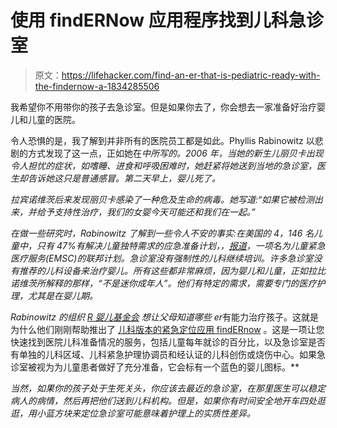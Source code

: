 # 使用 findERNow 应用程序找到儿科急诊室

> 原文：<https://lifehacker.com/find-an-er-that-is-pediatric-ready-with-the-findernow-a-1834285506>

我希望你不用带你的孩子去急诊室。但是如果你去了，你会想去一家准备好治疗婴儿和儿童的医院。



令人恐惧的是，我了解到并非所有的医院员工都是如此。Phyllis Rabinowitz 以悲剧的方式发现了这一点，正如她在[](https://www.workingmother.com/rebecca-story-rbaby-foundation)*中所写的。2006 年，当她的新生儿丽贝卡出现令人担忧的症状，如嗜睡、进食和呼吸困难时，她赶紧将她送到当地的急诊室，医生却告诉她这只是普通感冒。第二天早上，婴儿死了。*

*拉宾诺维茨后来发现丽贝卡感染了一种危及生命的病毒。她写道:“如果它被检测出来，并给予支持性治疗，我们的女婴今天可能还和我们在一起。”*

*在做一些研究时，Rabinowitz 了解到一些令人不安的事实:在美国的 4，146 名儿童中，只有 47%有解决儿童独特需求的应急准备计划，，[报道](https://emscimprovement.center/projects/pediatricreadiness/results-and-findings/disaster-preparedness/)，一项名为儿童紧急医疗服务(EMSC)的联邦计划。急诊室没有强制性的儿科继续培训。许多急诊室没有推荐的儿科设备来治疗婴儿。所有这些都非常麻烦，因为婴儿和儿童，正如拉比诺维茨所解释的那样，“不是迷你成年人”。他们有特定的需求，需要专门的医疗护理，尤其是在婴儿期。*

*Rabinowitz 的组织 [R 婴儿基金会](http://www.rbabyfoundation.org/) 想让父母知道哪些 er*有能力治疗孩子。这就是为什么他们刚刚帮助推出了 [儿科版本的紧急定位应用 findERnow](http://www.rbabyfoundation.org/r-baby-foundation-app-findernow/) 。这是一项让您快速找到医院儿科准备情况的服务，包括儿童每年就诊的百分比，以及急诊室是否有单独的儿科区域、儿科紧急护理协调员和经认证的儿科创伤或烧伤中心。如果急诊室被视为为儿童患者做好了充分准备，它会标有一个蓝色的婴儿图标。**

*当然，如果你的孩子处于生死关头，你应该去最近的急诊室，在那里医生可以稳定病人的病情，然后再把他们送到儿科机构。但是，如果你有时间安全地开车四处逛逛，用小蓝方块来定位急诊室可能意味着护理上的实质性差异。*